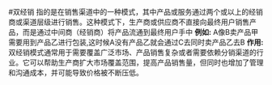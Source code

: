 #双经销
	指的是在销售渠道中的一种模式，其中产品或服务通过两个或以上的经销商或渠道层级进行销售。这种模式下，生产商或供应商不直接向最终用户销售产品，而是通过中间商（经销商）将产品流通到最终用户手中
		**例如:**
		A像B卖产品甲需要用到产品乙进行包装,这时候A没有产品乙就会通过C去同时卖产品乙去B
		**作用:**
		双经销模式通常用于需要覆盖广泛市场、产品销售复杂或者需要依赖分销渠道的行业。它可以帮助生产商扩大市场覆盖范围，提高产品销售量，但同时也增加了管理和沟通成本，并可能导致价格被不断压低。
